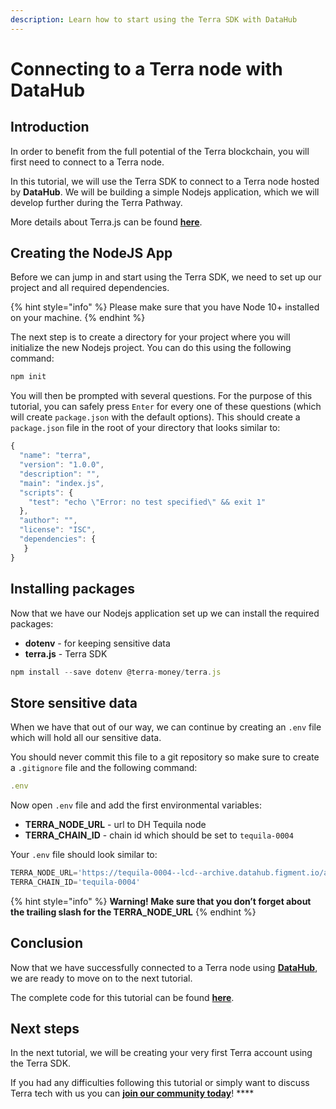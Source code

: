 ```yaml
---
description: Learn how to start using the Terra SDK with DataHub
---
```


# Connecting to a Terra node with DataHub

## Introduction

In order to benefit from the full potential of the Terra blockchain, you will first need to connect to a Terra node. 

In this tutorial, we will use the Terra SDK to connect to a Terra node hosted by **DataHub**. We will be building a simple Nodejs application, which we will develop further during the Terra Pathway. 

More details about Terra.js can be found [**here**](https://terra-project.github.io/terra.js/).

## **Creating the NodeJS App**

Before we can jump in and start using the Terra SDK, we need to set up our project and all required dependencies. 

{% hint style="info" %}
Please make sure that you have Node 10+ installed on your machine.
{% endhint %}

The next step is to create a directory for your project where you will initialize the new Nodejs project. You can do this using the following command:

```javascript
npm init
```

You will then be prompted with several questions. For the purpose of this tutorial, you can safely press `Enter` for every one of these questions \(which will create `package.json` with the default options\). This should create a `package.json` file in the root of your directory that looks similar to:

```javascript
{
  "name": "terra",
  "version": "1.0.0",
  "description": "",
  "main": "index.js",
  "scripts": {
    "test": "echo \"Error: no test specified\" && exit 1"
  },
  "author": "",
  "license": "ISC",
  "dependencies": {
   }
}
```

## **Installing packages**

Now that we have our Nodejs application set up we can install the required packages:  


* **dotenv** - for keeping sensitive data
* **terra.js** - Terra SDK

```javascript
npm install --save dotenv @terra-money/terra.js
```

## **Store sensitive data**

When we have that out of our way, we can continue by creating an `.env` file which will hold all our sensitive data.

You should never commit this file to a git repository so make sure to create a `.gitignore` file and the following command:

```javascript
.env
```

Now open `.env` file and add the first environmental variables:

* **TERRA\_NODE\_URL** - url to DH Tequila node
* **TERRA\_CHAIN\_ID** - chain id which should be set to `tequila-0004`

Your `.env` file should look similar to:

```javascript
TERRA_NODE_URL='https://tequila-0004--lcd--archive.datahub.figment.io/apikey/<YOUR API KEY>/'
TERRA_CHAIN_ID='tequila-0004'
```

{% hint style="info" %}
**Warning! Make sure that you don’t forget about the trailing slash for the TERRA\_NODE\_URL**
{% endhint %}

## **Conclusion**

Now that we have successfully connected to a Terra node using [**DataHub**](https://figment.io/datahub-waitlist/), we are ready to move on to the next tutorial.

The complete code for this tutorial can be found [**here**](https://github.com/figment-networks/tutorials/blob/main/terra/1_connecting_to_node/connect.js).   


## **Next steps**

In the next tutorial, we will be creating your very first Terra account using the Terra SDK.

If you had any difficulties following this tutorial or simply want to discuss Terra tech with us you can [**join our community today**](https://discord.gg/fszyM7K)!                        ****

